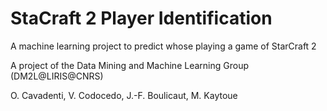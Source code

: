 # StaCraft 2 Player Identification

A machine learning project to predict whose playing a game of StarCraft 2

A project of the Data Mining and Machine Learning Group (DM2L@LIRIS@CNRS)

O. Cavadenti, V. Codocedo, J.-F. Boulicaut, M. Kaytoue
